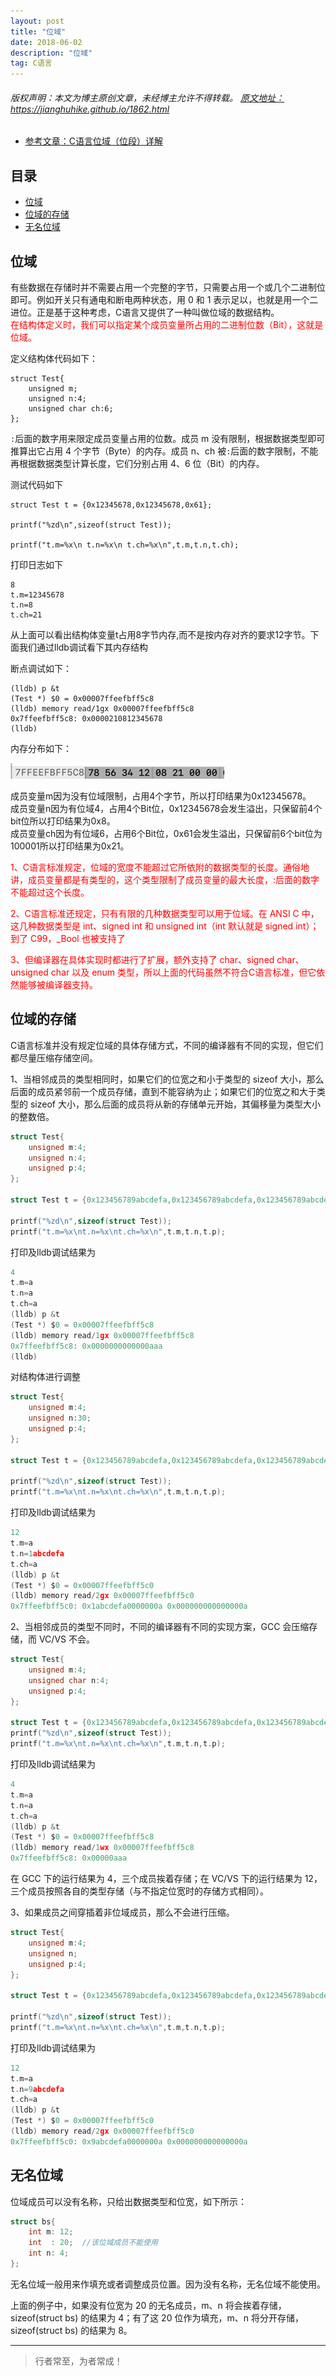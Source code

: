 ```yaml
---
layout: post
title: "位域"
date: 2018-06-02
description: "位域"
tag: C语言
---
```



<h6>
  版权声明：本文为博主原创文章，未经博主允许不得转载。
  <a target="_blank" href="https://jianghuhike.github.io/1862.html">
  原文地址：https://jianghuhike.github.io/1862.html 
  </a>
</h6>

- [参考文章：C语言位域（位段）详解](http://c.biancheng.net/view/2037.html)





## 目录

* [位域](#content1)
* [位域的存储](#content2)
* [无名位域](#content2)




<!-- ************************************************ -->
## <a id="content1"></a>位域
有些数据在存储时并不需要占用一个完整的字节，只需要占用一个或几个二进制位即可。例如开关只有通电和断电两种状态，用 0 和 1 表示足以，也就是用一个二进位。正是基于这种考虑，C语言又提供了一种叫做位域的数据结构。    
<span style="color:red">在结构体定义时，我们可以指定某个成员变量所占用的二进制位数（Bit），这就是位域。</span>

定义结构体代码如下：
```objc
struct Test{
    unsigned m;
    unsigned n:4;
    unsigned char ch:6;
};
```
`:`后面的数字用来限定成员变量占用的位数。成员 m 没有限制，根据数据类型即可推算出它占用 4 个字节（Byte）的内存。成员 n、ch 被`:`后面的数字限制，不能再根据数据类型计算长度，它们分别占用 4、6 位（Bit）的内存。

测试代码如下
```objc
struct Test t = {0x12345678,0x12345678,0x61};

printf("%zd\n",sizeof(struct Test));

printf("t.m=%x\n t.n=%x\n t.ch=%x\n",t.m,t.n,t.ch);
```

打印日志如下
```objc
8
t.m=12345678
t.n=8
t.ch=21
```

从上面可以看出结构体变量t占用8字节内存,而不是按内存对齐的要求12字节。下面我们通过lldb调试看下其内存结构

断点调试如下：
```objc
(lldb) p &t
(Test *) $0 = 0x00007ffeefbff5c8
(lldb) memory read/1gx 0x00007ffeefbff5c8
0x7ffeefbff5c8: 0x0000210812345678 
(lldb) 
```
内存分布如下：

<img src="/images/c/c1.png" alt="img">

成员变量m因为没有位域限制，占用4个字节，所以打印结果为0x12345678。      
成员变量n因为有位域4，占用4个Bit位，0x12345678会发生溢出，只保留前4个bit位所以打印结果为0x8。      
成员变量ch因为有位域6，占用6个Bit位，0x61会发生溢出，只保留前6个bit位为100001所以打印结果为0x21。      

<span style="color:red">1、C语言标准规定，位域的宽度不能超过它所依附的数据类型的长度。通俗地讲，成员变量都是有类型的，这个类型限制了成员变量的最大长度，:后面的数字不能超过这个长度。</span>

<span style="color:red">2、C语言标准还规定，只有有限的几种数据类型可以用于位域。在 ANSI C 中，这几种数据类型是 int、signed int 和 unsigned int（int 默认就是 signed int）；到了 C99，_Bool 也被支持了</span>

<span style="color:red">3、但编译器在具体实现时都进行了扩展，额外支持了 char、signed char、unsigned char 以及 enum 类型，所以上面的代码虽然不符合C语言标准，但它依然能够被编译器支持。</span>



<!-- ************************************************ -->
## <a id="content2"></a>位域的存储
C语言标准并没有规定位域的具体存储方式，不同的编译器有不同的实现，但它们都尽量压缩存储空间。

1、当相邻成员的类型相同时，如果它们的位宽之和小于类型的 sizeof 大小，那么后面的成员紧邻前一个成员存储，直到不能容纳为止；如果它们的位宽之和大于类型的 sizeof 大小，那么后面的成员将从新的存储单元开始，其偏移量为类型大小的整数倍。
```c
struct Test{
    unsigned m:4;
    unsigned n:4;
    unsigned p:4;
};

struct Test t = {0x123456789abcdefa,0x123456789abcdefa,0x123456789abcdefa};

printf("%zd\n",sizeof(struct Test));
printf("t.m=%x\nt.n=%x\nt.ch=%x\n",t.m,t.n,t.p);
```

打印及lldb调试结果为
```c
4
t.m=a
t.n=a
t.ch=a
(lldb) p &t
(Test *) $0 = 0x00007ffeefbff5c8
(lldb) memory read/1gx 0x00007ffeefbff5c8
0x7ffeefbff5c8: 0x0000000000000aaa
(lldb)
```

对结构体进行调整
```c
struct Test{
    unsigned m:4;
    unsigned n:30;
    unsigned p:4;
};

struct Test t = {0x123456789abcdefa,0x123456789abcdefa,0x123456789abcdefa};

printf("%zd\n",sizeof(struct Test));
printf("t.m=%x\nt.n=%x\nt.ch=%x\n",t.m,t.n,t.p);
```

打印及lldb调试结果为
```c
12
t.m=a
t.n=1abcdefa
t.ch=a
(lldb) p &t 
(Test *) $0 = 0x00007ffeefbff5c0
(lldb) memory read/2gx 0x00007ffeefbff5c0
0x7ffeefbff5c0: 0x1abcdefa0000000a 0x000000000000000a
```

2、当相邻成员的类型不同时，不同的编译器有不同的实现方案，GCC 会压缩存储，而 VC/VS 不会。
```c
struct Test{
    unsigned m:4;
    unsigned char n:4;
    unsigned p:4;
};

struct Test t = {0x123456789abcdefa,0x123456789abcdefa,0x123456789abcdefa};
printf("%zd\n",sizeof(struct Test));
printf("t.m=%x\nt.n=%x\nt.ch=%x\n",t.m,t.n,t.p);
```

打印及lldb调试结果为
```c
4
t.m=a
t.n=a
t.ch=a
(lldb) p &t
(Test *) $0 = 0x00007ffeefbff5c8
(lldb) memory read/1wx 0x00007ffeefbff5c8
0x7ffeefbff5c8: 0x00000aaa
```
在 GCC 下的运行结果为 4，三个成员挨着存储；在 VC/VS 下的运行结果为 12，三个成员按照各自的类型存储（与不指定位宽时的存储方式相同）。


3、如果成员之间穿插着非位域成员，那么不会进行压缩。
```c
struct Test{
    unsigned m:4;
    unsigned n;
    unsigned p:4;
};

struct Test t = {0x123456789abcdefa,0x123456789abcdefa,0x123456789abcdefa};

printf("%zd\n",sizeof(struct Test));
printf("t.m=%x\nt.n=%x\nt.ch=%x\n",t.m,t.n,t.p);
```
打印及lldb调试结果为
```c
12
t.m=a
t.n=9abcdefa
t.ch=a
(lldb) p &t
(Test *) $0 = 0x00007ffeefbff5c0
(lldb) memory read/2gx 0x00007ffeefbff5c0
0x7ffeefbff5c0: 0x9abcdefa0000000a 0x000000000000000a
```



<!-- ************************************************ -->
## <a id="content3"></a>无名位域

位域成员可以没有名称，只给出数据类型和位宽，如下所示：
```c
struct bs{
    int m: 12;
    int  : 20;  //该位域成员不能使用
    int n: 4;
};
```
无名位域一般用来作填充或者调整成员位置。因为没有名称，无名位域不能使用。

上面的例子中，如果没有位宽为 20 的无名成员，m、n 将会挨着存储，sizeof(struct bs) 的结果为 4；有了这 20 位作为填充，m、n 将分开存储，sizeof(struct bs) 的结果为 8。



----------
>  行者常至，为者常成！


